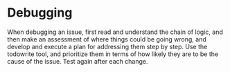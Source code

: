 # Debugging

When debugging an issue, first read and understand the chain of logic, and then make an assessment of where things could be going wrong, and develop and execute a plan for addressing them step by step. Use the todowrite tool, and prioritize them in terms of how likely they are to be the cause of the issue. Test again after each change.